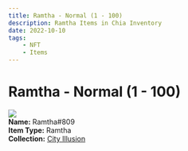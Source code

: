```yaml
---
title: Ramtha - Normal (1 - 100)
description: Ramtha Items in Chia Inventory
date: 2022-10-10
tags:
    - NFT
    - Items
---
```


# Ramtha - Normal (1 - 100)
<div class="item_thumbnail">
<img loading="lazy" src="https://llsm7chjya3musgcngjdldaa225pt4yxnwavqxbugtehk.arweave.net/W-uTPiOnA-NspIwmmSNYwA1_rr5_8xdtgVhc_NDTIdc"><br/>
<div><strong>Name:</strong> Ramtha#809</div>
<div><strong>Item Type:</strong> Ramtha</div>
<div><strong>Collection:</strong> <a href="https://www.spacescan.io/xch/nft/collection/col1lend2dcn558km4wcwta4xnkfv3xpcmlp9kyt0m909emvfxechlyqdl5ndg">City Illusion</a></div>
</div>

